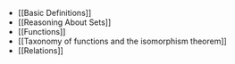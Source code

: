 - [[Basic Definitions]]
- [[Reasoning About Sets]]
- [[Functions]]
- [[Taxonomy of functions and the isomorphism theorem]]
- [[Relations]]